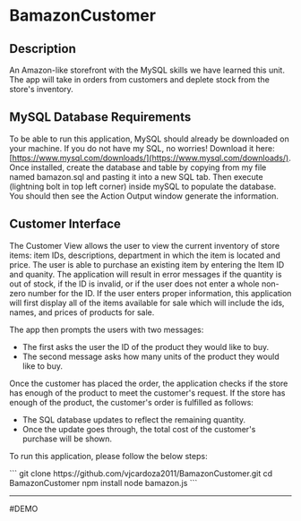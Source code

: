 # BamazonCustomer

## Description

An Amazon-like storefront with the MySQL skills we have learned this unit. The app will take in orders from customers and deplete stock from the store's inventory.

## MySQL Database Requirements

To be able to run this application, MySQL should already be downloaded on your machine. If you do not have my SQL, no worries! Download it here: [https://www.mysql.com/downloads/](https://www.mysql.com/downloads/). Once installed, create the database and table by copying from my file named bamazon.sql and pasting it into a new SQL tab. Then execute (lightning bolt in top left corner) inside mySQL to populate the database. You should then see the Action Output window generate the information.

## Customer Interface

The Customer View allows the user to view the current inventory of store items: item IDs, descriptions, department in which the item is located and price. The user is able to purchase an existing item by entering the Item ID and quanity. The application will result in error messages if the quantity is out of stock, if the ID is invalid, or if the user does not enter a whole non-zero number for the ID. If the user enters proper information, this application will first display all of the items available for sale which will include the ids, names, and prices of products for sale.

<p>The app then prompts the users with two messages:</p>

- The first asks the user the ID of the product they would like to buy.
- The second message asks how many units of the product they would like to buy.

<p>Once the customer has placed the order, the application checks if the store has enough of the product to meet the customer's request. If the store has enough of the product, the customer's order is fulfilled as follows:

- The SQL database updates to reflect the remaining quantity.
- Once the update goes through, the total cost of the customer's purchase will be shown.

<p> To run this application, please follow the below steps: </p>
```
git clone https://github.com/vjcardoza2011/BamazonCustomer.git
cd BamazonCustomer
npm install
node bamazon.js
```

---

#DEMO
